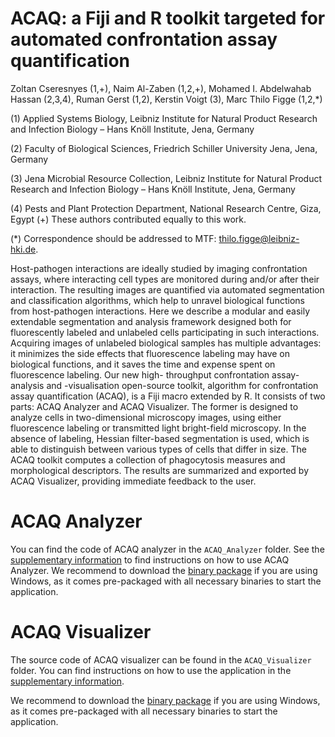ACAQ: a Fiji and R toolkit targeted for automated confrontation assay quantification
====================================================================================

Zoltan Cseresnyes (1,+), Naim Al-Zaben (1,2,+), Mohamed I. Abdelwahab Hassan (2,3,4), Ruman Gerst (1,2), Kerstin Voigt (3), Marc Thilo Figge (1,2,\*)

(1)  Applied Systems Biology, Leibniz Institute for Natural Product Research and Infection Biology – Hans Knöll Institute, Jena, Germany

(2)  Faculty of Biological Sciences, Friedrich Schiller University Jena, Jena, Germany

(3)  Jena Microbial Resource Collection, Leibniz Institute for Natural Product Research and Infection Biology – Hans Knöll Institute, Jena, Germany

(4)  Pests and Plant Protection Department, National Research Centre, Giza, Egypt (+) These authors contributed equally to this work.

(\*) Correspondence should be addressed to MTF: <thilo.figge@leibniz-hki.de>.

Host-pathogen interactions are ideally studied by imaging confrontation assays, where interacting cell types are monitored during and/or after their interaction. The resulting images are quantified via automated segmentation and classification algorithms, which help to unravel biological functions from host-pathogen interactions. Here we describe a modular and easily extendable segmentation and analysis framework designed both for fluorescently labeled and unlabeled cells participating in such interactions. Acquiring images of unlabeled biological samples has multiple advantages: it minimizes the side effects that fluorescence labeling may have on biological functions, and it saves the time and expense spent on fluorescence labeling. Our new high- throughput confrontation assay-analysis and -visualisation open-source toolkit, algorithm for confrontation assay quantification (ACAQ), is a Fiji macro extended by R. It consists of two parts: ACAQ Analyzer and ACAQ Visualizer. The former is designed to analyze cells in two-dimensional microscopy images, using either fluorescence labeling or transmitted light bright-field microscopy. In the absence of labeling, Hessian filter-based segmentation is used, which is able to distinguish between various types of cells that differ in size. The ACAQ toolkit computes a collection of phagocytosis measures and morphological descriptors. The results are summarized and exported by ACAQ Visualizer, providing immediate feedback to the user.

# ACAQ Analyzer

You can find the code of ACAQ analyzer in the `ACAQ_Analyzer` folder. See the [supplementary information](https://asbdata.hki-jena.de/publidata/CseresnyesEtAl_ACAQ/ACAQ_ScientificReports_SupplementaryInformation.pdf) to find instructions on how to use ACAQ Analyzer. We recommend to download the [binary package](https://asbdata.hki-jena.de/publidata/CseresnyesEtAl_ACAQ/Source%20code%20and%20packages.zip) if you are using Windows, as it comes pre-packaged with all necessary binaries to start the application.

# ACAQ Visualizer

The source code of ACAQ visualizer can be found in the `ACAQ_Visualizer` folder.
You can find instructions on how to use the application in the [supplementary information](https://asbdata.hki-jena.de/publidata/CseresnyesEtAl_ACAQ/ACAQ_ScientificReports_SupplementaryInformation.pdf).

We recommend to download the [binary package](https://asbdata.hki-jena.de/publidata/CseresnyesEtAl_ACAQ/Source%20code%20and%20packages.zip) if you are using Windows, as it comes pre-packaged with all necessary binaries to start the application.
